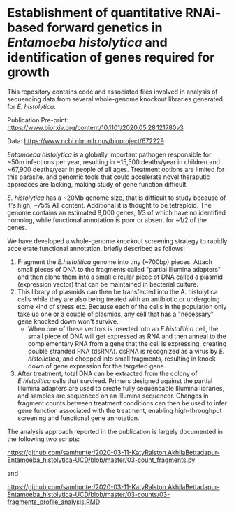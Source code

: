 # Establishment of quantitative RNAi-based forward genetics in *Entamoeba histolytica* and identification of genes required for growth

This repository contains code and associated files involved in analysis of sequencing data from several whole-genome knockout libraries generated for *E. histolytica*.

Publication Pre-print: https://www.biorxiv.org/content/10.1101/2020.05.28.121780v3

Data: https://www.ncbi.nlm.nih.gov/bioproject/672229 

*Entamoeba histolytica* is a globally important pathogen responsible for ~50m infections per year, resulting in ~15,500 deaths/year in children and ~67,900 deaths/year in people of all ages. Treatment options are limited for this parasite, and genomic tools that could accelerate novel theraputic approaces are lacking, making study of gene function difficult. 

*E. histolytica* has a ~20Mb genome size, that is difficult to study because of it's high, ~75% AT content. Additional it is thought to be tetraploid. The genome contains an estimated 8,000 genes, 1/3 of which have no identified homolog, while functional annotation is poor or absent for ~1/2 of the genes.

We have developed a whole-genome knockout screening strategy to rapidly accelerate functional annotation, briefly described as follows:

1) Fragment the *E.histolitica* genome into tiny (~700bp) pieces. Attach small pieces of DNA to the fragments called "partial Illumina adapters" and then clone them into a small circular piece of DNA called a plasmid (expression vector) that can be maintained in bacterial culture. 
2) This library of plasmids can then be transfected into the A. histolytica cells while they are also being treated with an antibiotic or undergoing some kind of stress etc. Because each of the cells in the population only take up one or a couple of plasmids, any cell that has a "necessary" gene knocked down won't survive.
   *  When one of these vectors is inserted into an *E.histolitica* cell, the small piece of DNA will get expressed as RNA and then anneal to the complementary RNA from a gene that the cell is expressing, creating double stranded RNA (dsRNA). dsRNA is recognized as a virus by *E. histolictica*, and chopped into small fragments, resulting in knock down of gene expression for the targeted gene.
3)  After treatment, total DNA can be extracted from the colony of *E.histolitica* cells that survived. Primers designed against the partial Illumina adapters are used to create fully sequencable Illumina libraries, and samples are sequenced on an Illumina sequencer. Changes in fragment counts between treatment conditions can then be used to infer gene function associated with the treatment, enabling high-throughput screening and functional gene annotation.


The analysis approach reported in the publication is largely documented in the following two scripts:

https://github.com/samhunter/2020-03-11-KatyRalston.AkhilaBettadapur-Entamoeba_histolytica-UCD/blob/master/03-count_fragments.py

and

https://github.com/samhunter/2020-03-11-KatyRalston.AkhilaBettadapur-Entamoeba_histolytica-UCD/blob/master/03-counts/03-fragments_profile_analysis.RMD
